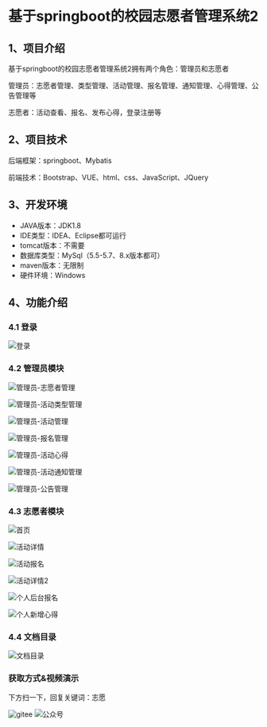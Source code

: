 # 基于springboot的校园志愿者管理系统2



## 1、项目介绍

基于springboot的校园志愿者管理系统2拥有两个角色：管理员和志愿者

管理员：志愿者管理、类型管理、活动管理、报名管理、通知管理、心得管理、公告管理等

志愿者：活动查看、报名、发布心得，登录注册等


## 2、项目技术

后端框架：springboot、Mybatis

前端技术：Bootstrap、VUE、html、css、JavaScript、JQuery

## 3、开发环境

- JAVA版本：JDK1.8
- IDE类型：IDEA、Eclipse都可运行
- tomcat版本：不需要
- 数据库类型：MySql（5.5-5.7、8.x版本都可） 
- maven版本：无限制
- 硬件环境：Windows


## 4、功能介绍

### 4.1 登录

![登录](https://project-images-1256969109.cos.ap-chongqing.myqcloud.com/%20Typora-Images/202309281552783.jpg)

### 4.2 管理员模块

![管理员-志愿者管理](https://project-images-1256969109.cos.ap-chongqing.myqcloud.com/%20Typora-Images/202309281552962.jpg)

![管理员-活动类型管理](https://project-images-1256969109.cos.ap-chongqing.myqcloud.com/%20Typora-Images/202309281552599.jpg)

![管理员-活动管理](https://project-images-1256969109.cos.ap-chongqing.myqcloud.com/%20Typora-Images/202309281552945.jpg)

![管理员-报名管理](https://project-images-1256969109.cos.ap-chongqing.myqcloud.com/%20Typora-Images/202309281552005.jpg)

![管理员-活动心得](https://project-images-1256969109.cos.ap-chongqing.myqcloud.com/%20Typora-Images/202309281552012.jpg)

![管理员-活动通知管理](https://project-images-1256969109.cos.ap-chongqing.myqcloud.com/%20Typora-Images/202309281552300.jpg)

![管理员-公告管理](https://project-images-1256969109.cos.ap-chongqing.myqcloud.com/%20Typora-Images/202309281552051.jpg)



### 4.3 志愿者模块

![首页](https://project-images-1256969109.cos.ap-chongqing.myqcloud.com/%20Typora-Images/202309281552192.jpg)

![活动详情](https://project-images-1256969109.cos.ap-chongqing.myqcloud.com/%20Typora-Images/202309281552777.jpg)

![活动报名](https://project-images-1256969109.cos.ap-chongqing.myqcloud.com/%20Typora-Images/202309281553962.jpg)

![活动详情2](https://project-images-1256969109.cos.ap-chongqing.myqcloud.com/%20Typora-Images/202309281553573.jpg)

![个人后台报名](https://project-images-1256969109.cos.ap-chongqing.myqcloud.com/%20Typora-Images/202309281553563.jpg)

![个人新增心得](https://project-images-1256969109.cos.ap-chongqing.myqcloud.com/%20Typora-Images/202309281553690.jpg)

### 4.4 文档目录

![文档目录](https://project-images-1256969109.cos.ap-chongqing.myqcloud.com/%20Typora-Images/202309281552167.jpg)


### 获取方式&视频演示

下方扫一下，回复关键词：志愿

![gitee](https://project-images-1256969109.cos.ap-chongqing.myqcloud.com/Typora-Images/202309291447341.png)
![公众号](https://project-images-1256969109.cos.ap-chongqing.myqcloud.com/Typora-Images/202205281253739.png)

